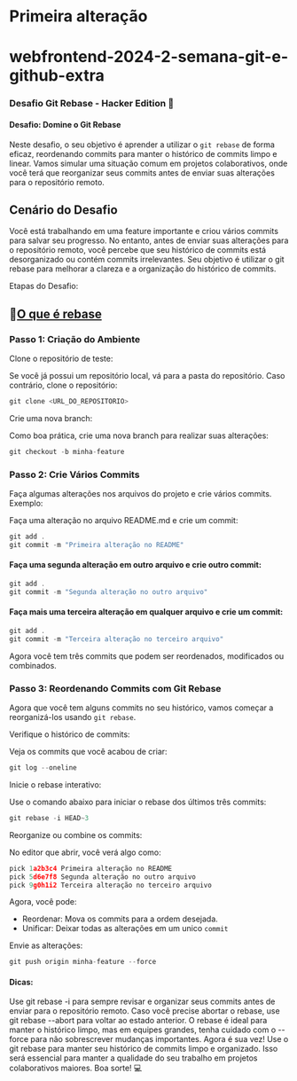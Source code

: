 # Primeira alteração



# webfrontend-2024-2-semana-git-e-github-extra

### Desafio Git Rebase - Hacker Edition 🚀
#### Desafio: Domine o Git Rebase

Neste desafio, o seu objetivo é aprender a utilizar o `git rebase` de forma eficaz, reordenando commits para manter o histórico de commits limpo e linear. Vamos simular uma situação comum em projetos colaborativos, onde você terá que reorganizar seus commits antes de enviar suas alterações para o repositório remoto.

## Cenário do Desafio
Você está trabalhando em uma feature importante e criou vários commits para salvar seu progresso. No entanto, antes de enviar suas alterações para o repositório remoto, você percebe que seu histórico de commits está desorganizado ou contém commits irrelevantes. Seu objetivo é utilizar o git rebase para melhorar a clareza e a organização do histórico de commits.

Etapas do Desafio:

## 🔗[O que é rebase](https://www.atlassian.com/br/git/tutorials/rewriting-history/git-rebase)


### Passo 1: Criação do Ambiente
Clone o repositório de teste:

Se você já possui um repositório local, vá para a pasta do repositório. Caso contrário, clone o repositório:

~~~javascript
git clone <URL_DO_REPOSITORIO>
~~~

Crie uma nova branch:

Como boa prática, crie uma nova branch para realizar suas alterações:


~~~javascript
git checkout -b minha-feature
~~~


### Passo 2: Crie Vários Commits

Faça algumas alterações nos arquivos do projeto e crie vários commits. Exemplo:

Faça uma alteração no arquivo README.md e crie um commit:

~~~javascript
git add .
git commit -m "Primeira alteração no README"
~~~


#### Faça uma segunda alteração em outro arquivo e crie outro commit:

~~~javascript
git add .
git commit -m "Segunda alteração no outro arquivo"
~~~


#### Faça mais uma terceira alteração em qualquer arquivo e crie um commit:

~~~javascript
git add .
git commit -m "Terceira alteração no terceiro arquivo"
~~~


Agora você tem três commits que podem ser reordenados, modificados ou combinados.

### Passo 3: Reordenando Commits com Git Rebase

Agora que você tem alguns commits no seu histórico, vamos começar a reorganizá-los usando `git rebase`.

Verifique o histórico de commits:

Veja os commits que você acabou de criar:

~~~javascript
git log --oneline
~~~


Inicie o rebase interativo:


Use o comando abaixo para iniciar o rebase dos últimos três commits:

~~~javascript
git rebase -i HEAD~3
~~~


Reorganize ou combine os commits:

No editor que abrir, você verá algo como:

~~~javascript
pick 1a2b3c4 Primeira alteração no README
pick 5d6e7f8 Segunda alteração no outro arquivo
pick 9g0h1i2 Terceira alteração no terceiro arquivo

~~~

Agora, você pode:

- Reordenar: Mova os commits para a ordem desejada.
- Unificar: Deixar todas as alterações em um unico `commit`



Envie as alterações:
~~~javascript
git push origin minha-feature --force
~~~

#### Dicas:

Use git rebase -i para sempre revisar e organizar seus commits antes de enviar para o repositório remoto.
Caso você precise abortar o rebase, use git rebase --abort para voltar ao estado anterior.
O rebase é ideal para manter o histórico limpo, mas em equipes grandes, tenha cuidado com o --force para não sobrescrever mudanças importantes.
Agora é sua vez! Use o git rebase para manter seu histórico de commits limpo e organizado. Isso será essencial para manter a qualidade do seu trabalho em projetos colaborativos maiores. Boa sorte! 💻
